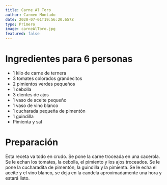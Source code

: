 ```yaml
---
title: Carne Al Toro
author: Carmen Montado
date: 2020-07-01T19:56:20.657Z
type: Primero
image: carneAlToro.jpg
featured: false
---
```


# Ingredientes para 6 personas

- 1 kilo de carne de ternera
- 3 tomates colorados grandecitos
- 2 pimientos verdes pequeños
- 1 cebolla
- 3 dientes de ajos
- 1 vaso de aceite pequeño
- 1 vaso de vino blanco
- 1 cucharada pequeña de pimentón
- 1 guindilla
- Pimienta y sal

# Preparación

Esta receta va todo en crudo. Se pone la carne troceada en una cacerola. Se le echan los tomates, la cebolla, el pimiento y los ajos troceados. Se le pone la cucharadita de pimentón, la guindilla y la pimienta. Se le echa el aceite y el vino blanco, se deja en la candela aproximadamente una hora y estará listo.
